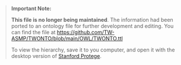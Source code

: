 >**Important Note:**
> 
>**This file is no longer being maintained**. The information had been ported to an ontology file for further development and editing. You can find the file at https://github.com/TW-ASMP/TWONTO/blob/main/OWL/TWONTO.ttl
>
> To view the hierarchy, save it to you computer, and open it with the desktop version of [Stanford Protege](https://protege.stanford.edu/software.php).

